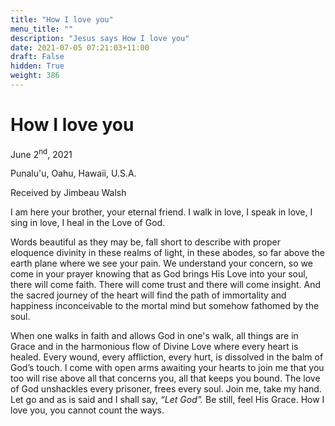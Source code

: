 ```yaml
---
title: "How I love you"
menu_title: ""
description: "Jesus says How I love you"
date: 2021-07-05 07:21:03+11:00
draft: False
hidden: True
weight: 386
---
```

# How I love you

June 2<sup>nd</sup>, 2021

Punalu'u, Oahu, Hawaii, U.S.A.

Received by Jimbeau Walsh   



I am here your brother, your eternal friend. I walk in love, I speak in love, I sing in love, I heal in the Love of God. 

Words beautiful as they may be, fall short to describe with proper eloquence divinity in these realms of light, in these abodes, so far above the earth plane where we see your pain. We understand your concern, so we come in your prayer knowing that as God brings His Love into your soul, there will come faith. There will come trust and there will come insight. And the sacred journey of the heart will find the path of immortality and happiness inconceivable to the mortal mind but somehow fathomed by the soul. 

When one walks in faith and allows God in one's walk, all things are in Grace and in the harmonious flow of Divine Love where every heart is healed. Every wound, every affliction, every hurt, is dissolved in the balm of God’s touch. I come with open arms awaiting your hearts to join me that you too will rise above all that concerns you, all that keeps you bound. The love of God unshackles every prisoner, frees every soul. Join me, take my hand. Let go and as is said and I shall say, *“Let God”.* Be still, feel His Grace. How I love you, you cannot count the ways. 
